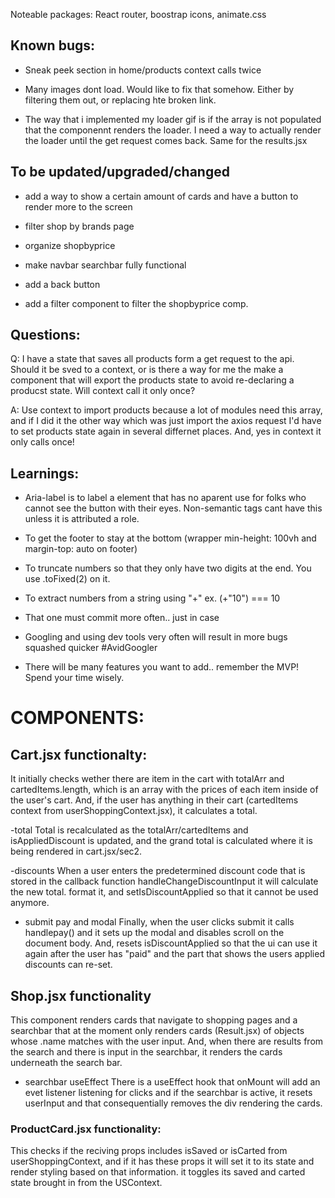 Noteable packages: React router, boostrap icons, animate.css

## Known bugs: 

- Sneak peek section in home/products context calls twice

- Many images dont load. Would like to fix that somehow. Either by filtering them out, or replacing hte broken link.

- The way that i implemented my loader gif is if the array is not populated that the componennt renders the loader. I need a way to actually render the loader until the get request comes back. Same for the results.jsx

## To be updated/upgraded/changed

- add a way to show a certain amount of cards and have a button to render more to the screen

- filter shop by brands page

- organize shopbyprice

- make navbar searchbar fully functional

- add a back button

- add a filter component to filter the shopbyprice comp.


## Questions:

Q: I have a state that saves all products form a get request to the api. Should it be sved to a context, or is there a way for me the make a component that will export the products state to avoid re-declaring a producst state. Will context call it only once?

A: Use context to import products because a lot of modules need this array, and if I did it the other way which was just import the axios request I'd have to set products state again in several differnet places. And, yes in context it only calls once!


## Learnings:

- Aria-label is to label a element that has no aparent use for folks who cannot see the button with their eyes. Non-semantic tags cant have this unless it is attributed a role.

- To get the footer to stay at the bottom (wrapper min-height: 100vh and margin-top: auto on footer)

- To truncate numbers so that they only have two digits at the end. You use .toFixed(2) on it.

- To extract numbers from a string using "+" ex. (+"10") === 10

- That one must commit more often.. just in case

- Googling and using dev tools very often will result in more bugs squashed quicker #AvidGoogler

- There will be many features you want to add.. remember the MVP! Spend your time wisely.

# COMPONENTS:

## Cart.jsx functionalty:

It initially checks wether there are item in the cart with totalArr and cartedItems.length, which is an array with the prices of each item inside of the user's cart. And, if the user has anything in their cart (cartedItems context from userShoppingContext.jsx), it calculates a total.

-total
Total is recalculated as the totalArr/cartedItems and isAppliedDiscount is updated, and the grand total is calculated where it is being rendered in cart.jsx/sec2.

-discounts
When a user enters the predetermined discount code that is stored in the callback function handleChangeDiscountInput it will calculate the new total. format it, and setIsDiscountApplied so that it cannot be used anymore.

- submit pay and modal
Finally, when the user clicks submit it calls handlepay() and it sets up the modal and disables scroll on the document body. And, resets isDiscountApplied so that the ui can use it again after the user has "paid" and the part that shows the users applied discounts can re-set.


## Shop.jsx functionality

This component renders cards that navigate to shopping pages and a searchbar that at the moment only renders cards (Result.jsx) of objects whose .name matches with the user input. And, when there are results from the search and there is input in the searchbar, it renders the cards underneath the search bar.

- searchbar useEffect
There is a useEffect hook that onMount will add an evet listener listening for clicks and if the searchbar is active, it resets userInput and that consequentially removes the div rendering the cards. 


### ProductCard.jsx functionality:

This checks if the reciving props includes isSaved or isCarted from userShoppingContext, and if it has these props it will set it to its state and render styling based on that information. it toggles its saved and carted state brought in from the USContext.